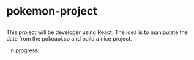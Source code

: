# pokemon-project

##


This project will be developer using React. The idea is to manipulate the date from the pokeapi.co and build a nice project.

..in progress.
